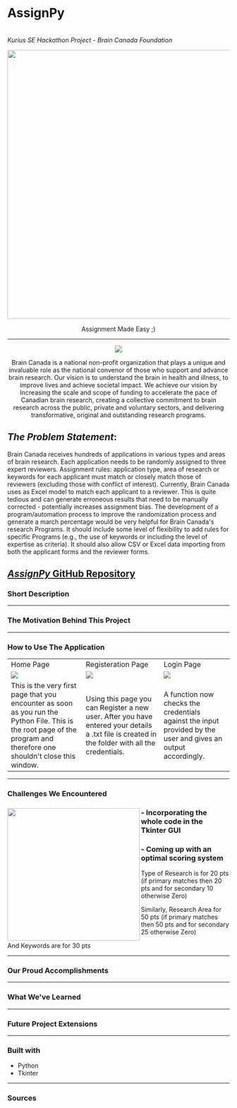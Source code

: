 # AssignPy <img>
<br><i>Kurius SE Hackathon Project - Brain Canada Foundation </br></i>
<div align = "center">
  <img align="center" src= "https://github.com/madhuv-sharma/temp/blob/main/logoassignpylong.png" width='610'>
  <p></p>
  <p>Assignment Made Easy ;)</p>
</div>

___

<div align = "center">
  <img align="center" src= "https://github.com/madhuv-sharma/temp/blob/main/MdLogo.png" >
  <p></p>
  <p>Brain Canada is a national non-profit organization that plays a unique and invaluable role as the national convenor of those who support and advance brain research. Our vision is to understand the brain in health and illness, to improve lives and achieve societal impact. We achieve our vision by Increasing the scale and scope of funding to accelerate the pace of Canadian brain research, creating a collective commitment to brain research across the public, private and voluntary sectors, and delivering transformative, original and outstanding research programs.
  </p>
</div>


## *The Problem Statement*: 
Brain Canada receives hundreds of applications in various types and areas of brain research. Each application needs to be randomly assigned to three expert reviewers. Assignment rules: application type, area of research or keywords for each applicant must match or closely match those of reviewers (excluding those with conflict of interest). Currently, Brain Canada uses as Excel model to match each applicant to a reviewer. This is quite tedious and can generate erroneous results that need to be manually corrected - potentially increases assignment bias. The development of a program/automation process to improve the randomization process and generate a march percentage would be very helpful for Brain Canada's research Programs. It should include some level of flexibility to add rules for specific Programs (e.g., the use of keywords or including the level of expertise as criteria). It should also allow CSV or Excel data importing from both the applicant forms and the reviewer forms. 
## [*AssignPy* GitHub Repository](https://github.com/madhuv-sharma/temp)

### Short Description

___

### The Motivation Behind This Project

___

### How to Use The Application
<table>
  <tr><td>Home Page</td><td>Registeration Page</td><td>Login Page</td></tr>
  <tr><td><img src= "https://github.com/madhuv-sharma/temp/blob/main/MainPage.png" ></td><td><img src= "https://github.com/madhuv-sharma/temp/blob/main/Register.png" ></td><td><img src= "https://github.com/madhuv-sharma/temp/blob/main/Login.png" ></td></tr>
  <tr><td>This is the very first page that you encounter as soon as you run the Python File. This is the root page of the program and therefore one shouldn't close this window. </td><td>Using this page you can Register a new user. After you have entered your details a .txt file is created in the folder with all the credentials.</td><td>A function now checks the credentials against the input provided by the user and gives an output accordingly. </td></tr>
</table>

___

### Challenges We Encountered
<div>
  <img align='left' src="https://media3.giphy.com/media/l2YWFxG9GxXk8A7w4/giphy.gif?cid=ecf05e47cqpuzxgw3zhivi0ur3sxw4388yb4dyhanpm7tu5g&rid=giphy.gif&ct=g" width="300"> 
  <dl><dt><h3>- Incorporating the whole code in the Tkinter GUI</h3></dt><dt><h3>- Coming up with an optimal scoring system</h3> </dt> <p>Type of Research is for 20 pts (if primary matches then 20 pts and for secondary 10 otherwise Zero)</p><p> Similarly, Research Area for 50 pts (if primary matches then 50 pts and for secondary 25 otherwise Zero)</p><p> And Keywords are for 30 pts</p></ul>
</div>

___

### Our Proud Accomplishments

___

### What We've Learned

___

### Future Project Extensions

___

### Built with
- Python
- Tkinter
___

### Sources
